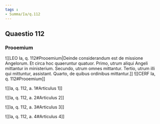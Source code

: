 ```yaml
---
tags : 
- Summa/Ia/q.112
---
```


## Quaestio 112

### Prooemium

![[LEO Ia, q. 112#Prooemium|Deinde considerandum est de missione Angelorum. Et circa hoc quaeruntur quatuor. Primo, utrum aliqui Angeli mittantur in ministerium. Secundo, utrum omnes mittantur. Tertio, utrum illi qui mittuntur, assistant. Quarto, de quibus ordinibus mittantur.]]
![[CERF Ia, q. 112#Prooemium]]

![[Ia, q. 112, a. 1#Articulus 1]]

![[Ia, q. 112, a. 2#Articulus 2]]

![[Ia, q. 112, a. 3#Articulus 3]]

![[Ia, q. 112, a. 4#Articulus 4]]

